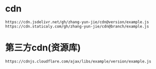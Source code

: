 # cdn
```
https://cdn.jsdelivr.net/gh/zhang-yun-jie/cdn@version/example.js
https://cdn.staticaly.com/gh/zhang-yun-jie/cdn@branch/example.js
```

# 第三方cdn(资源库)
```
https://cdnjs.cloudflare.com/ajax/libs/example/version/example.js
```
